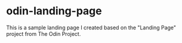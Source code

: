 # odin-landing-page

This is a sample landing page I created based on the "Landing Page" project from The Odin Project.
